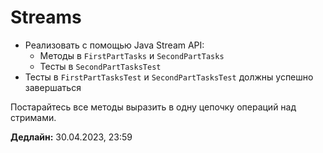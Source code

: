 # Streams

- Реализовать с помощью Java Stream API:
   - Методы в `FirstPartTasks` и `SecondPartTasks`
   - Тесты в `SecondPartTasksTest`
- Тесты в `FirstPartTasksTest` и `SecondPartTasksTest` должны успешно завершаться

Постарайтесь все методы выразить в одну цепочку операций над стримами.

**Дедлайн:** 30.04.2023, 23:59
